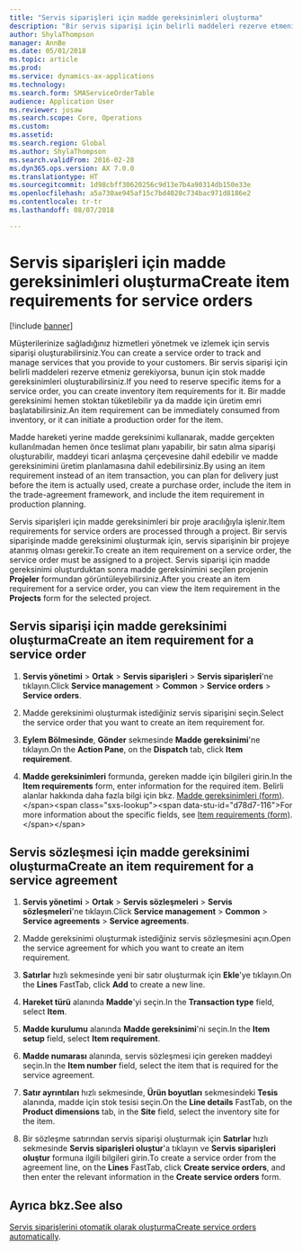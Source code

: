 ```yaml
---
title: "Servis siparişleri için madde gereksinimleri oluşturma"
description: "Bir servis siparişi için belirli maddeleri rezerve etmeniz gerekiyorsa, bunun için stok madde gereksinimleri oluşturabilirsiniz."
author: ShylaThompson
manager: AnnBe
ms.date: 05/01/2018
ms.topic: article
ms.prod: 
ms.service: dynamics-ax-applications
ms.technology: 
ms.search.form: SMAServiceOrderTable
audience: Application User
ms.reviewer: josaw
ms.search.scope: Core, Operations
ms.custom: 
ms.assetid: 
ms.search.region: Global
ms.author: ShylaThompson
ms.search.validFrom: 2016-02-28
ms.dyn365.ops.version: AX 7.0.0
ms.translationtype: HT
ms.sourcegitcommit: 1d98cbff30620256c9d13e7b4a90314db150e33e
ms.openlocfilehash: a5a730ae945af15c7bd4020c734bac971d8186e2
ms.contentlocale: tr-tr
ms.lasthandoff: 08/07/2018

---
```


# <a name="create-item-requirements-for-service-orders"></a><span data-ttu-id="d78d7-103">Servis siparişleri için madde gereksinimleri oluşturma</span><span class="sxs-lookup"><span data-stu-id="d78d7-103">Create item requirements for service orders</span></span> 

[!include [banner](../includes/banner.md)]


<span data-ttu-id="d78d7-104">Müşterilerinize sağladığınız hizmetleri yönetmek ve izlemek için servis siparişi oluşturabilirsiniz.</span><span class="sxs-lookup"><span data-stu-id="d78d7-104">You can create a service order to track and manage services that you provide to your customers.</span></span> <span data-ttu-id="d78d7-105">Bir servis siparişi için belirli maddeleri rezerve etmeniz gerekiyorsa, bunun için stok madde gereksinimleri oluşturabilirsiniz.</span><span class="sxs-lookup"><span data-stu-id="d78d7-105">If you need to reserve specific items for a service order, you can create inventory item requirements for it.</span></span> <span data-ttu-id="d78d7-106">Bir madde gereksinimi hemen stoktan tüketilebilir ya da madde için üretim emri başlatabilirsiniz.</span><span class="sxs-lookup"><span data-stu-id="d78d7-106">An item requirement can be immediately consumed from inventory, or it can initiate a production order for the item.</span></span>

<span data-ttu-id="d78d7-107">Madde hareketi yerine madde gereksinimi kullanarak, madde gerçekten kullanılmadan hemen önce teslimat planı yapabilir, bir satın alma siparişi oluşturabilir, maddeyi ticari anlaşma çerçevesine dahil edebilir ve madde gereksinimini üretim planlamasına dahil edebilirsiniz.</span><span class="sxs-lookup"><span data-stu-id="d78d7-107">By using an item requirement instead of an item transaction, you can plan for delivery just before the item is actually used, create a purchase order, include the item in the trade-agreement framework, and include the item requirement in production planning.</span></span>

<span data-ttu-id="d78d7-108">Servis siparişleri için madde gereksinimleri bir proje aracılığıyla işlenir.</span><span class="sxs-lookup"><span data-stu-id="d78d7-108">Item requirements for service orders are processed through a project.</span></span> <span data-ttu-id="d78d7-109">Bir servis siparişinde madde gereksinimi oluşturmak için, servis siparişinin bir projeye atanmış olması gerekir.</span><span class="sxs-lookup"><span data-stu-id="d78d7-109">To create an item requirement on a service order, the service order must be assigned to a project.</span></span> <span data-ttu-id="d78d7-110">Servis siparişi için madde gereksinimi oluşturduktan sonra madde gereksinimini seçilen projenin **Projeler** formundan görüntüleyebilirsiniz.</span><span class="sxs-lookup"><span data-stu-id="d78d7-110">After you create an item requirement for a service order, you can view the item requirement in the **Projects** form for the selected project.</span></span>

## <a name="create-an-item-requirement-for-a-service-order"></a><span data-ttu-id="d78d7-111">Servis siparişi için madde gereksinimi oluşturma</span><span class="sxs-lookup"><span data-stu-id="d78d7-111">Create an item requirement for a service order</span></span>

1.  <span data-ttu-id="d78d7-112">**Servis yönetimi** \> **Ortak** \> **Servis siparişleri** \> **Servis siparişleri**'ne tıklayın.</span><span class="sxs-lookup"><span data-stu-id="d78d7-112">Click **Service management** \> **Common** \> **Service orders** \> **Service orders**.</span></span>

2.  <span data-ttu-id="d78d7-113">Madde gereksinimi oluşturmak istediğiniz servis siparişini seçin.</span><span class="sxs-lookup"><span data-stu-id="d78d7-113">Select the service order that you want to create an item requirement for.</span></span>

3.  <span data-ttu-id="d78d7-114">**Eylem Bölmesinde**, **Gönder** sekmesinde **Madde gereksinimi**'ne tıklayın.</span><span class="sxs-lookup"><span data-stu-id="d78d7-114">On the **Action Pane**, on the **Dispatch** tab, click **Item requirement**.</span></span>

4.  <span data-ttu-id="d78d7-115">**Madde gereksinimleri** formunda, gereken madde için bilgileri girin.</span><span class="sxs-lookup"><span data-stu-id="d78d7-115">In the **Item requirements** form, enter information for the required item.</span></span> <span data-ttu-id="d78d7-116">Belirli alanlar hakkında daha fazla bilgi için bkz. [Madde gereksinimleri (form)](https://technet.microsoft.com/en-us/library/aa552021\(v=ax.60\)).</span><span class="sxs-lookup"><span data-stu-id="d78d7-116">For more information about the specific fields, see [Item requirements (form)](https://technet.microsoft.com/en-us/library/aa552021\(v=ax.60\)).</span></span>

## <a name="create-an-item-requirement-for-a-service-agreement"></a><span data-ttu-id="d78d7-117">Servis sözleşmesi için madde gereksinimi oluşturma</span><span class="sxs-lookup"><span data-stu-id="d78d7-117">Create an item requirement for a service agreement</span></span>

1.  <span data-ttu-id="d78d7-118">**Servis yönetimi** \> **Ortak** \> **Servis sözleşmeleri** \> **Servis sözleşmeleri**'ne tıklayın.</span><span class="sxs-lookup"><span data-stu-id="d78d7-118">Click **Service management** \> **Common** \> **Service agreements** \> **Service agreements**.</span></span>

2.  <span data-ttu-id="d78d7-119">Madde gereksinimi oluşturmak istediğiniz servis sözleşmesini açın.</span><span class="sxs-lookup"><span data-stu-id="d78d7-119">Open the service agreement for which you want to create an item requirement.</span></span>

3.  <span data-ttu-id="d78d7-120">**Satırlar** hızlı sekmesinde yeni bir satır oluşturmak için **Ekle**'ye tıklayın.</span><span class="sxs-lookup"><span data-stu-id="d78d7-120">On the **Lines** FastTab, click **Add** to create a new line.</span></span>

4.  <span data-ttu-id="d78d7-121">**Hareket türü** alanında **Madde**'yi seçin.</span><span class="sxs-lookup"><span data-stu-id="d78d7-121">In the **Transaction type** field, select **Item**.</span></span>

5.  <span data-ttu-id="d78d7-122">**Madde kurulumu** alanında **Madde gereksinimi**'ni seçin.</span><span class="sxs-lookup"><span data-stu-id="d78d7-122">In the **Item setup** field, select **Item requirement**.</span></span>

6.  <span data-ttu-id="d78d7-123">**Madde numarası** alanında, servis sözleşmesi için gereken maddeyi seçin.</span><span class="sxs-lookup"><span data-stu-id="d78d7-123">In the **Item number** field, select the item that is required for the service agreement.</span></span>

7.  <span data-ttu-id="d78d7-124">**Satır ayrıntıları** hızlı sekmesinde, **Ürün boyutları** sekmesindeki **Tesis** alanında, madde için stok tesisi seçin.</span><span class="sxs-lookup"><span data-stu-id="d78d7-124">On the **Line details** FastTab, on the **Product dimensions** tab, in the **Site** field, select the inventory site for the item.</span></span>

8.  <span data-ttu-id="d78d7-125">Bir sözleşme satırından servis siparişi oluşturmak için **Satırlar** hızlı sekmesinde **Servis siparişleri oluştur**'a tıklayın ve **Servis siparişleri oluştur** formuna ilgili bilgileri girin.</span><span class="sxs-lookup"><span data-stu-id="d78d7-125">To create a service order from the agreement line, on the **Lines** FastTab, click **Create service orders**, and then enter the relevant information in the **Create service orders** form.</span></span> 


## <a name="see-also"></a><span data-ttu-id="d78d7-126">Ayrıca bkz.</span><span class="sxs-lookup"><span data-stu-id="d78d7-126">See also</span></span>

<span data-ttu-id="d78d7-127">[Servis siparişlerini otomatik olarak oluşturma](create-service-orders-automatically.md)</span><span class="sxs-lookup"><span data-stu-id="d78d7-127">[Create service orders automatically](create-service-orders-automatically.md).</span></span>

  



